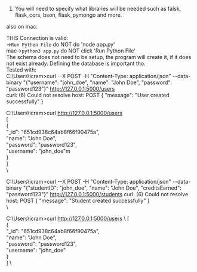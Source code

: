 1. You will need to specify what libraries will be needed such as falsk, flask_cors, bson, flask_pymongo and more.

also on mac:


THIS Connection is valid: \
->`Run Python File` do NOT do 'node app.py' \
mac->`python3 app.py` do NOT click 'Run Python File' \
The schema does not need to be setup, the program will create it, if it does not exist already. Defining the database is important tho. \
Tested with: \
C:\Users\icram>curl --X POST -H "Content-Type: application/json" --data-binary "{\"username\": \"john_doe\", \"name\": \"John Doe\", \"password\": \"password123\"}" http://127.0.0.1:5000/users \
curl: (6) Could not resolve host: POST
{
  "message": "User created successfully"
}

C:\Users\icram>curl http://127.0.0.1:5000/users  \
[ \
  { \
    "_id": "651cd938c64ab8f66f90475a", \
    "name": "John Doe", \
    "password": "password123", \
    "username": "john_doe"m \
  } \
] \
 \

C:\Users\icram>curl --X POST -H "Content-Type: application/json" --data-binary "{\"studentID\": \"john_doe\", \"name\": \"John Doe\", \"creditsEarned\": \"password123\"}" http://127.0.0.1:5000/students
curl: (6) Could not resolve host: POST
{
  "message": "Student created successfully"
} \
 \

C:\Users\icram>curl http://127.0.0.1:5000/users \ 
[ \
  { \
    "_id": "651cd938c64ab8f66f90475a", \
    "name": "John Doe", \
    "password": "password123", \
    "username": "john_doe" \
  } \
] \
